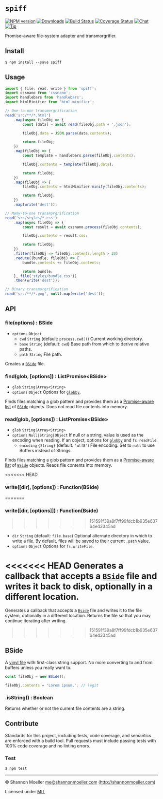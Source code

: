 # `spiff`

[![NPM version][npm-img]][npm-url] [![Downloads][downloads-img]][npm-url] [![Build Status][travis-img]][travis-url] [![Coverage Status][coveralls-img]][coveralls-url] [![Chat][gitter-img]][gitter-url] [![Tip][amazon-img]][amazon-url]

Promise-aware file-system adapter and transmorgrifier.

## Install

    $ npm install --save spiff

## Usage

```js
import { file, read, write } from 'spiff';
import cssnano from 'cssnano';
import handlebars from 'handlebars';
import htmlMinifier from 'html-minifier';

// One-to-one transmorgrification
read('src/**/*.html')
    .map(async fileObj => {
        const [data] = await read(fileObj.path + '.json');

        fileObj.data = JSON.parse(data.contents);

        return fileObj;
    })
    .map(fileObj => {
        const template = handlebars.parse(fileObj.contents);

        fileObj.contents = template(fileObj.data);

        return fileObj;
    })
    .map(fileObj => {
        fileObj.contents = htmlMinifier.minify(fileObj.contents);

        return fileObj;
    })
    .map(write('dest'));

// Many-to-one transmorgrification
read('src/styles/*.css')
    .map(async fileObj => {
        const result = await cssnano.process(fileObj.contents);

        fileObj.contents = result.css;

        return fileObj;
    })
    .filter(fileObj => fileObj.contents.length > 20)
    .reduce((bundle, fileObj) => {
        bundle.contents += fileObj.contents;

        return bundle;
    }, file('styles/bundle.css'))
    .then(write('dest'));

// Binary transmorgrification
read('src/**/*.png', null).map(write('dest'));
```

## API

### file(options) : BSide

- `options` `Object`
  - `cwd` `String` (default: `process.cwd()`) Current working directory.
  - `base` `String` (default: `cwd`) Base path from which to derive relative paths.
  - `path` `String` File path.

Creates a [`BSide`](#bside) file.

### find(glob, [options]) : ListPromise\<BSide\>

- `glob` `String|Array<String>`
- `options` `Object` Options for [`globby`](https://github.com/sindresorhus/globby).

Finds files matching a glob pattern and provides them as a [Promise-aware list](https://github.com/shannonmoeller/list-promise) of [`BSide`](#bside) objects. Does not read file contents into memory.

### read(glob, [options]) : ListPromise\<BSide\>

- `glob` `String|Array<String>`
- `options` `Null|String|Object` If null or a string, value is used as the encoding when reading. If an object, options for [`globby`](https://github.com/sindresorhus/globby) and `fs.readFile`.
  - `encoding` `{String}` (default: `'utf8'`) File encoding. Set to `null` to use Buffers instead of Strings.

Finds files matching a glob pattern and provides them as a [Promise-aware list](https://github.com/shannonmoeller/list-promise) of [`BSide`](#bside) objects. Reads file contents into memory.

<<<<<<< HEAD
### write([dir], [options]) : Function(BSide)
=======
### write([dir, [options]]) : Function(Bside)
>>>>>>> 151591f39a8f7ff99fdcb1b935e63764ed3345ad

- `dir` `String` (default: `file.base`) Optional alternate directory in which to write a file. By default, files will be saved to their current `.path` value.
- `options` `Object` Options for `fs.writeFile`.

<<<<<<< HEAD
Generates a callback that accepts a [`BSide`](#bside) file and writes it back to disk, optionally in a different location.
=======
Generates a callback that accepts a [`Bside`](#bside) file and writes it to the file system, optionally in a different location. Returns the file so that you may continue iterating after writing.
>>>>>>> 151591f39a8f7ff99fdcb1b935e63764ed3345ad

## BSide

A [vinyl file](https://github.com/gulpjs/vinyl) with first-class string support. No more converting to and from buffers unless you really want to.

```js
const fileObj = new BSide();

fileObj.contents = 'Lorem ipsum.'; // legit
```

### .isString() : Boolean

Returns whether or not the current file contents are a string.

## Contribute

Standards for this project, including tests, code coverage, and semantics are enforced with a build tool. Pull requests must include passing tests with 100% code coverage and no linting errors.

### Test

    $ npm test

----

© Shannon Moeller <me@shannonmoeller.com> (http://shannonmoeller.com)

Licensed under [MIT](http://shannonmoeller.com/mit.txt)

[amazon-img]:    https://img.shields.io/badge/amazon-tip_jar-yellow.svg?style=flat-square
[amazon-url]:    https://www.amazon.com/gp/registry/wishlist/1VQM9ID04YPC5?sort=universal-price
[coveralls-img]: http://img.shields.io/coveralls/shannonmoeller/spiff/master.svg?style=flat-square
[coveralls-url]: https://coveralls.io/r/shannonmoeller/spiff
[downloads-img]: http://img.shields.io/npm/dm/spiff.svg?style=flat-square
[gitter-img]:    http://img.shields.io/badge/gitter-join_chat-1dce73.svg?style=flat-square
[gitter-url]:    https://gitter.im/shannonmoeller/shannonmoeller
[npm-img]:       http://img.shields.io/npm/v/spiff.svg?style=flat-square
[npm-url]:       https://npmjs.org/package/spiff
[travis-img]:    http://img.shields.io/travis/shannonmoeller/spiff.svg?style=flat-square
[travis-url]:    https://travis-ci.org/shannonmoeller/spiff
